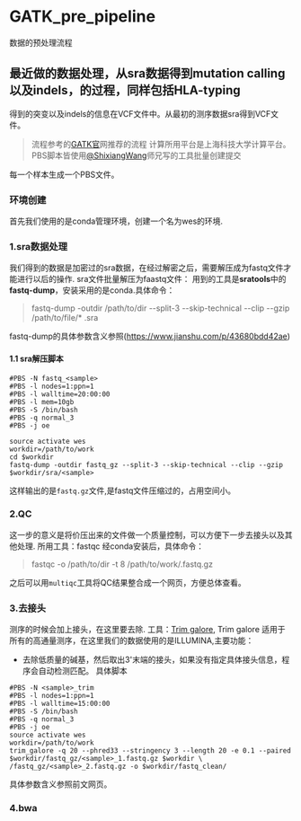 # GATK_pre_pipeline
数据的预处理流程
## 最近做的数据处理，从sra数据得到mutation calling 以及indels，的过程，同样包括HLA-typing
得到的突变以及indels的信息在VCF文件中。从最初的测序数据sra得到VCF文件。
> 流程参考的[GATK官](https://software.broadinstitute.org/gatk/best-practices/workflow?id=11165)网推荐的流程
  计算所用平台是上海科技大学计算平台。PBS脚本皆使用[@ShixiangWang](https://github.com/ShixiangWang/sync-deploy)师兄写的工具批量创建提交

每一个样本生成一个PBS文件。

### 环境创建
首先我们使用的是conda管理环境，创建一个名为wes的环境.
### 1.sra数据处理
  我们得到的数据是加密过的sra数据，在经过解密之后，需要解压成为fastq文件才能进行以后的操作.
  sra文件批量解压为faastq文件：
  用到的工具是**sratools**中的**fastq-dump**，安装采用的是conda.具体命令：
> fastq-dump -outdir /path/to/dir --split-3 --skip-technical --clip --gzip /path/to/file/* .sra

fastq-dump的具体参数含义参照(https://www.jianshu.com/p/43680bdd42ae)
#### 1.1 sra解压脚本
~~~
#PBS -N fastq_<sample>
#PBS -l nodes=1:ppn=1
#PBS -l walltime=20:00:00
#PBS -l mem=10gb
#PBS -S /bin/bash
#PBS -q normal_3
#PBS -j oe

source activate wes
workdir=/path/to/work
cd $workdir
fastq-dump -outdir fastq_gz --split-3 --skip-technical --clip --gzip $workdir/sra/<sample>
~~~
这样输出的是`fastq.gz`文件,是fastq文件压缩过的，占用空间小。
### 2.QC
这一步的意义是将价压出来的文件做一个质量控制，可以方便下一步去接头以及其他处理.
所用工具：fastqc
经conda安装后，具体命令：
> fastqc -o /path/to/dir -t 8 /path/to/work/<sample>.fastq.gz
  
之后可以用`multiqc`工具将QC结果整合成一个网页，方便总体查看。
### 3.去接头
测序的时候会加上接头，在这里要去除.
工具：[Trim galore](https://www.jianshu.com/p/7a3de6b8e503),
Trim galore 适用于所有的高通量测序，在这里我们的数据使用的是ILLUMINA,主要功能：
* 去除低质量的碱基，然后取出3'末端的接头，如果没有指定具体接头信息，程序会自动检测匹配。
具体脚本
~~~
#PBS -N <sample>_trim
#PBS -l nodes=1:ppn=1
#PBS -l walltime=15:00:00
#PBS -S /bin/bash
#PBS -q normal_3
#PBS -j oe
source activate wes
workdir=/path/to/work
trim_galore -q 20 --phred33 --stringency 3 --length 20 -e 0.1 --paired $workdir/fastq_gz/<sample>_1.fastq.gz $workdir \
/fastq_gz/<sample>_2.fastq.gz -o $workdir/fastq_clean/
~~~
具体参数含义参照前文网页。

### 4.bwa




